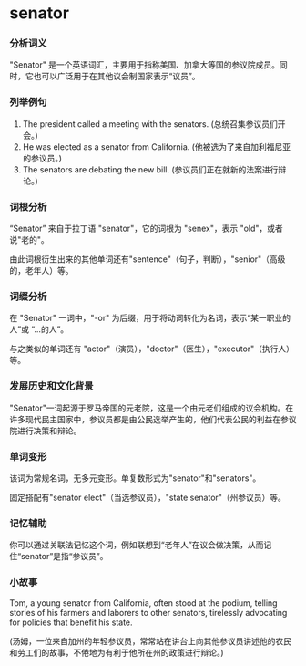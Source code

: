 # senator

### 分析词义

  

"Senator" 是一个英语词汇，主要用于指称美国、加拿大等国的参议院成员。同时，它也可以广泛用于在其他议会制国家表示“议员”。

  

### 列举例句

  

1.  The president called a meeting with the senators. (总统召集参议员们开会。)
2.  He was elected as a senator from California. (他被选为了来自加利福尼亚的参议员。)
3.  The senators are debating the new bill. (参议员们正在就新的法案进行辩论。)

  

### 词根分析

  

“Senator” 来自于拉丁语 "senator"，它的词根为 "senex"，表示 "old"，或者说"老的"。

  

由此词根衍生出来的其他单词还有"sentence"（句子，判断），"senior"（高级的，老年人）等。

  

### 词缀分析

  

在 "Senator" 一词中，"-or" 为后缀，用于将动词转化为名词，表示“某一职业的人”或 “…的人”。

  

与之类似的单词还有 "actor"（演员），"doctor"（医生），"executor"（执行人）等。

  

### 发展历史和文化背景

  

"Senator"一词起源于罗马帝国的元老院，这是一个由元老们组成的议会机构。在许多现代民主国家中，参议员都是由公民选举产生的，他们代表公民的利益在参议院进行决策和辩论。

  

### 单词变形

  

该词为常规名词，无多元变形。单复数形式为"senator"和"senators"。

  

固定搭配有"senator elect"（当选参议员），"state senator"（州参议员）等。

  

### 记忆辅助

  

你可以通过关联法记忆这个词，例如联想到“老年人”在议会做决策，从而记住“senator”是指“参议员”。

  

### 小故事

  

Tom, a young senator from California, often stood at the podium, telling stories of his farmers and laborers to other senators, tirelessly advocating for policies that benefit his state.

  

(汤姆，一位来自加州的年轻参议员，常常站在讲台上向其他参议员讲述他的农民和劳工们的故事，不倦地为有利于他所在州的政策进行辩论。)
